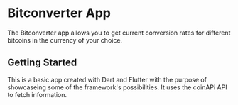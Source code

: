 # Bitconverter App

The Bitconverter app allows you to get current conversion rates for different bitcoins in the currency of your choice.

## Getting Started

This is a basic app created with Dart and Flutter with the purpose of showcaseing some of the framework's possibilities. It uses the coinAPi API to fetch information. 